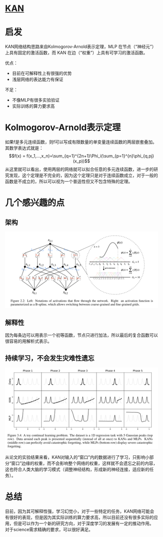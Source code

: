 # [KAN](https://arxiv.org/abs/2404.19756)
# 启发
KAN网络结构思路来自Kolmogorov-Arnold表示定理，MLP 在节点（“神经元”）上具有固定的激活函数，而 KAN 在边（“权重”）上具有可学习的激活函数。

优点：
- 目前在可解释性上有很强的优势
- 浅层网络的表达能力有保证

不足：
- 不像MLP有很多实验验证
- 实际训练的算力要求高
# Kolmogorov-Arnold表示定理
如果f是多元连续函数，则f可以写成有限数量的单变量连续函数的两层嵌套叠加。其数学表达式就是：
$$f(x) = f(x_1,...,x_n)=\sum_{q=1}^{2n+1}\Phi_i(\sum_{p=1}^{n}\phi_{q,pj}(x_p))$$
从这里就可以看出，使用两层的网络就可以拟合任意的多元连续函数，进一步的研究发现，这个定理是不完全的，因为这个定理只是对于连续函数成立，对于一般的函数是不成立的，所以可以视为一个普适性但又不包含特殊的定理。
# 几个感兴趣的点
## 架构
<!-- image -->
<p align="center">
<img src="img\KAN.png" />
</p>

## 解释性
因为每条边可以用表示一个初等函数，节点只进行加法，所以最后的复合函数可以很容易的用解析式表示。

## 持续学习，不会发生灾难性遗忘
<p align="center">
<img src="img\KAN1.png" />
</p>

从论文的实验结果来看，KAN对输入的“窗口”内的数据进行了学习，只影响小部分“窗口”边缘的权重，而不会影响整个网络的权重，这样就不会遗忘之前的内容，这也符合人类大脑的学习模式（调整神经结构，形成新的神经连接，适应新的任务）。

# 总结
目前，因为其可解释性强，学习幻觉小，对于一些特定的任务，KAN网络可能会有很好的表现，但是因为其实际训练的算力要求高，所以目前还没有很多实际的应用，但是可以作为一个新的研究方向，对于深度学习的发展有一定的推动作用。
对于science需求精确的要求，可以很好满足。
